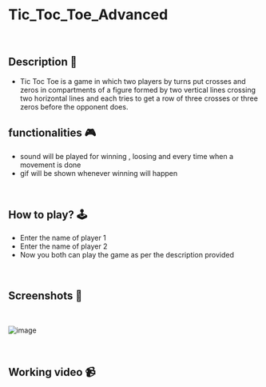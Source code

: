 # **Tic_Toc_Toe_Advanced** 



<br>

## **Description 📃**
- Tic Toc Toe is a game in which two players by turns put crosses and zeros in compartments of a figure formed by two vertical lines crossing two horizontal lines and each tries to get a row of three crosses or three zeros before the opponent does.


## **functionalities 🎮**
- sound will be played for winning , loosing and every time when a movement is done
- gif will be shown whenever winning will happen
<br>

## **How to play? 🕹️**
<!-- add the steps how to play games -->
- Enter the name of player 1
- Enter the name of player 2
- Now you both can play the game as per the description provided

<br>

## **Screenshots 📸**

<br>
<!-- add your screenshots like this -->

![image](../../assets/images/Tic_Tac_Toe_Advanced.png) 

<br>

## **Working video 📹**
<!-- add your working video over here -->